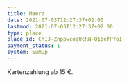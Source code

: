 ```yaml
---
title: Maerz
date: 2021-07-03T12:27:37+02:00
lastmod: 2021-07-03T12:27:37+02:00
type: place
place_id: ChIJ-ZnppwcosUcRN-Q1befPfoI
payment_status: 1
system: SumUp
---
```


Kartenzahlung ab 15 €.
